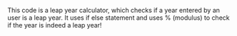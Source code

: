 This code is a leap year calculator, which checks if a year entered by an user is a leap year. It uses if else statement and uses % (modulus) to check if the year is indeed a leap year!
